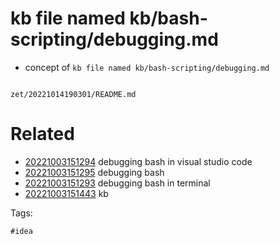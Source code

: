# kb file named kb/bash-scripting/debugging.md

- concept of `kb file named kb/bash-scripting/debugging.md`

```
```

` zet/20221014190301/README.md `

# Related

- [20221003151294](/zet/20221003151294/README.md) debugging bash in visual studio code
- [20221003151295](/zet/20221003151295/README.md) debugging bash
- [20221003151293](/zet/20221003151293/README.md) debugging bash in terminal
- [20221003151443](/zet/20221003151443/README.md) kb

Tags:

    #idea
